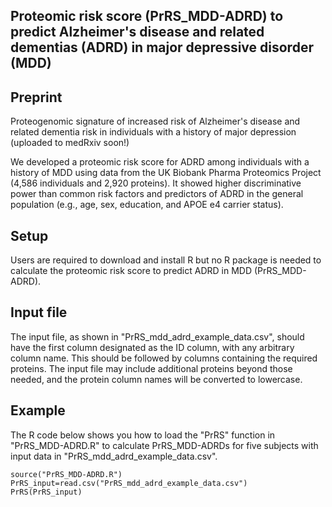 ## Proteomic risk score (PrRS_MDD-ADRD) to predict Alzheimer's disease and related dementias (ADRD) in major depressive disorder (MDD)

## Preprint
Proteogenomic signature of increased risk of Alzheimer's disease and related dementia risk in individuals with a history of major depression (uploaded to medRxiv soon!)

We developed a proteomic risk score for ADRD among individuals with a history of MDD using data from the UK Biobank Pharma Proteomics Project (4,586 individuals and 2,920 proteins). It showed higher discriminative power than common risk factors and predictors of ADRD in the general population (e.g., age, sex, education, and APOE e4 carrier status). 

## Setup
Users are required to download and install R but no R package is needed to calculate the proteomic risk score to predict ADRD in MDD (PrRS_MDD-ADRD).

## Input file
The input file, as shown in "PrRS_mdd_adrd_example_data.csv", should have the first column designated as the ID column, with any arbitrary column name. This should be followed by columns containing the required proteins. The input file may include additional proteins beyond those needed, and the protein column names will be converted to lowercase.

## Example
The R code below shows you how to load the "PrRS" function in "PrRS_MDD-ADRD.R" to calculate PrRS_MDD-ADRDs for five subjects with input data in "PrRS_mdd_adrd_example_data.csv".
```
source("PrRS_MDD-ADRD.R")
PrRS_input=read.csv("PrRS_mdd_adrd_example_data.csv")
PrRS(PrRS_input)
```
